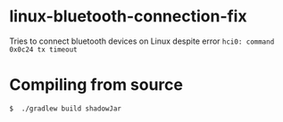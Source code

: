 # linux-bluetooth-connection-fix
Tries  to connect bluetooth devices on Linux despite error `hci0: command 0x0c24 tx timeout`

# Compiling from source

```bash
$  ./gradlew build shadowJar
```
